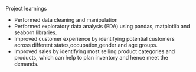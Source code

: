 Project learnings
* Performed data cleaning and manipulation
* Performed exploratory data analysis (EDA) using pandas, matplotlib and seaborn libraries.
* Improved customer experience by identifying potential customers across different states,occupation,gender and age groups.
* Improved sales by identifying most selling product categories and products, which can help to plan inventory and hence meet the demands. 
